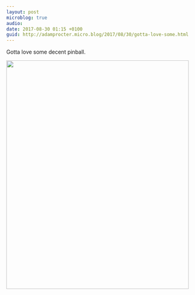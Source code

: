 ```yaml
---
layout: post
microblog: true
audio: 
date: 2017-08-30 01:15 +0100
guid: http://adamprocter.micro.blog/2017/08/30/gotta-love-some.html
---
```

Gotta love some decent pinball.

<img src="http://discursive.adamprocter.co.uk/uploads/2017/64434543eb.jpg" width="480" height="600" />
